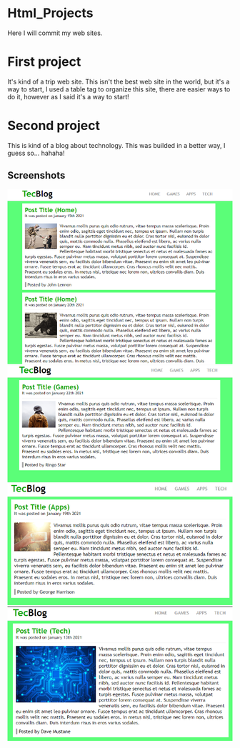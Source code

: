 # Html_Projects

Here I will commit my web sites. 

# First project

It's kind of a trip web site.
This isn't the best web site in the world, but it's a way to start,
I used a table tag to organize this site, there are easier ways to do it,
however as I said it's a way to start!

# Second project
This is kind of a blog about technology.
This was builded in a better way, I guess so... hahaha!

## Screenshots
![](Second_project/screenshot/page0.png)
![](Second_project/screenshot/page1.png)
![](Second_project/screenshot/page2.png)
![](Second_project/screenshot/page3.png)
